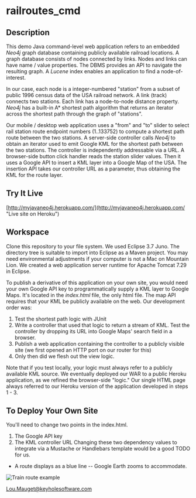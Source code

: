 # railroutes_cmd

## Description

This demo Java command-level web application refers to an embedded *Neo4j* graph database containing publicly available railroad
locations. A graph database consists of nodes connected by links. Nodes and links can have name / value properties. The DBMS provides an
API to navigate the resulting graph. A *Lucene* index enables an application to find a node-of-interest.

In our case, each node is a integer-numbered "station" from a subset of public 1996 census data of the USA railroad network. A link
(track) connects two stations. Each link has a node-to-node distance property. *Neo4j* has a built-in A* shortest path algorithm that
returns an iterator across the shortest path through the graph of "stations". 

Our mobile / desktop web application uses a "from" and "to" slider to select rail station route endpoint numbers (1..133752) to compute a
shortest path route between the two stations. A server-side controller calls *Neo4j* to obtain an iterator used to emit Google KML for
the shortest path between the two stations. The controller is independently addressable via a URL. A browser-side button click handler reads the
station slider values. Then it uses a Google API to insert a KML layer into a Google Map of the USA. The insertion API takes our
controller URL as a parameter, thus obtaining the KML for the route layer.

## Try It Live
[http://myjavaneo4j.herokuapp.com/](http://myjavaneo4j.herokuapp.com/ "Live site on Heroku")

## Workspace

Clone this repository to your file system. We used Eclipse 3.7 Juno. The directory tree is suitable to import into Eclipse as a Maven
project. You may need environmental adjustments if your computer is not a Mac on Mountain Lion. We created a web application server
runtime for Apache Tomcat 7.29 in Eclipse. 

To publish a derivative of this application on your own site, you would need your own Google API key to programmatically supply a KML layer to Google Maps. It's located in the *index.html* file, the
only html file. The map API requires that your KML be publicly available on the web. Our development order was:
1. Test the shortest path logic with JUnit
2. Write a controller that used that logic to return a stream of KML. Test the controller by dropping its URL into Google Maps' search field in a browser.
3. Publish a web application containing the controller to a publicly visible site (we first opened an HTTP port on our router for this)
4. Only then did we flesh out the view logic.

Note that if you test locally, your logic must always refer to a publicly available KML source. We eventually deployed our WAR to a public
Heroku application, as we refined the browser-side "logic." Our single HTML page always referred to our Heroku version of the application
developed in steps 1 - 3.

## To Deploy Your Own Site
You'll need to change two points in the index.html. 
1. The Google API key
2. The KML controller URL
Changing these two dependency values to integrate via a Mustache or Handlebars template would be a good TODO for us.

+ A route displays as a blue line -- Google Earth zooms to accommodate.

![Train route example](https://github.com/mauget/railroutes_web2/raw/master/RailRouteWeb.png "Fiqure 1. Google Maps rail route")

[Lou.Mauget@keyholesoftware.com](mailto:Lou.Mauget@keyholesoftware.com)
